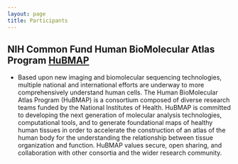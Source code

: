 ```yaml
---
layout: page
title: Participants
---
```

## NIH Common Fund Human BioMolecular Atlas Program [HuBMAP](https://commonfund.nih.gov/HuBMAP)
- Based upon new imaging and biomolecular sequencing technologies, multiple national and international efforts are underway to more comprehensively understand human cells. The Human BioMolecular Atlas Program (HuBMAP) is a consortium composed of diverse research teams funded by the National Institutes of Health. HuBMAP is committed to developing the next generation of molecular analysis technologies, computational tools, and to generate foundational maps of healthy human tissues in order to accelerate the construction of an atlas of the human body for the understanding the relationship between tissue organization and function. HuBMAP values secure, open sharing, and collaboration with other consortia and the wider research community.
